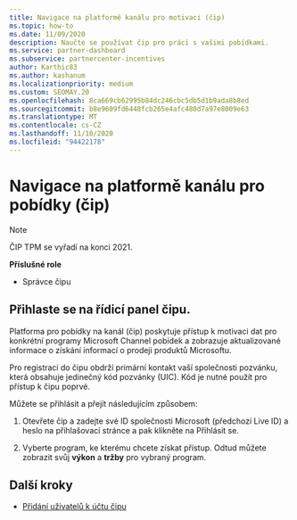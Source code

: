 ```yaml
---
title: Navigace na platformě kanálu pro motivaci (čip)
ms.topic: how-to
ms.date: 11/09/2020
description: Naučte se používat čip pro práci s vašimi pobídkami.
ms.service: partner-dashboard
ms.subservice: partnercenter-incentives
author: Karthic83
ms.author: kashanum
ms.localizationpriority: medium
ms.custom: SEOMAY.20
ms.openlocfilehash: 8ca669cb62995b84dc246cbc5db5d1b9ada8b8ed
ms.sourcegitcommit: b8e9609fd6448fcb265e4afc480d7a97e8009e63
ms.translationtype: MT
ms.contentlocale: cs-CZ
ms.lasthandoff: 11/10/2020
ms.locfileid: "94422178"
---
```

# <a name="navigate-the-channel-incentives-platform-chip"></a>Navigace na platformě kanálu pro pobídky (čip)

>[!NOTE]
>ČIP TPM se vyřadí na konci 2021.

**Příslušné role**

- Správce čipu

## <a name="sign-into-the-chip-dashboard"></a>Přihlaste se na řídicí panel čipu.

Platforma pro pobídky na kanál (čip) poskytuje přístup k motivaci dat pro konkrétní programy Microsoft Channel pobídek a zobrazuje aktualizované informace o získání informací o prodeji produktů Microsoftu.

Pro registraci do čipu obdrží primární kontakt vaší společnosti pozvánku, která obsahuje jedinečný kód pozvánky (UIC). Kód je nutné použít pro přístup k čipu poprvé.


Můžete se přihlásit a přejít následujícím způsobem:

1. Otevřete čip a zadejte své ID společnosti Microsoft (předchozí Live ID) a heslo na přihlašovací stránce a pak klikněte na Přihlásit se.
 
1. Vyberte program, ke kterému chcete získat přístup.
Odtud můžete zobrazit svůj **výkon** a **tržby** pro vybraný program. 

## <a name="next-steps"></a>Další kroky

- [Přidání uživatelů k účtu čipu](chip-users.md)
